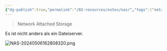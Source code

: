 ```yaml
---
{"dg-publish":true,"permalink":"/02-resources/notes/nas/","tags":["netzwerk","speicher","prüfungsrelevant"],"noteIcon":""}
---
```


> Network Attached Storage

Es ist nicht anders als ein Dateiserver.

![NAS-20240506162808320.png](/img/user/02%20-%20RESOURCES/Files/IMGs/NAS-20240506162808320.png)
